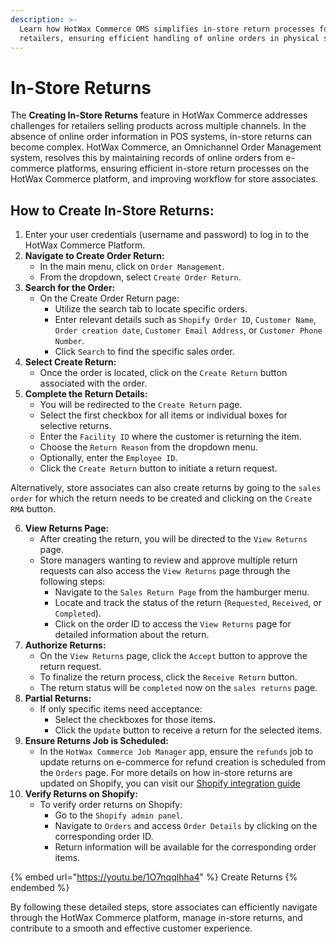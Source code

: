 ```yaml
---
description: >-
  Learn how HotWax Commerce OMS simplifies in-store return processes for
  retailers, ensuring efficient handling of online orders in physical stores.
---
```


# In-Store Returns

The **Creating In-Store Returns** feature in HotWax Commerce addresses challenges for retailers selling products across multiple channels. In the absence of online order information in POS systems, in-store returns can become complex. HotWax Commerce, an Omnichannel Order Management system, resolves this by maintaining records of online orders from e-commerce platforms, ensuring efficient in-store return processes on the HotWax Commerce platform, and improving workflow for store associates.

## How to Create In-Store Returns:

1. Enter your user credentials (username and password) to log in to the HotWax Commerce Platform.
2. **Navigate to Create Order Return:**
   * In the main menu, click on `Order Management`.
   * From the dropdown, select `Create Order Return`.
3. **Search for the Order:**
   * On the Create Order Return page:
     * Utilize the search tab to locate specific orders.
     * Enter relevant details such as `Shopify Order ID`, `Customer Name`, `Order creation date`, `Customer Email Address`, or `Customer Phone Number`.
     * Click `Search` to find the specific sales order.
4. **Select Create Return:**
   * Once the order is located, click on the `Create Return` button associated with the order.
5. **Complete the Return Details:**
   * You will be redirected to the `Create Return` page.
   * Select the first checkbox for all items or individual boxes for selective returns.
   * Enter the `Facility ID` where the customer is returning the item.
   * Choose the `Return Reason` from the dropdown menu.
   * Optionally, enter the `Employee ID`.
   * Click the `Create Return` button to initiate a return request.

Alternatively, store associates can also create returns by going to the `sales order` for which the return needs to be created and clicking on the `Create RMA` button.

6. **View Returns Page:**
   * After creating the return, you will be directed to the `View Returns` page.
   * Store managers wanting to review and approve multiple return requests can also access the `View Returns` page through the following steps:
     * Navigate to the `Sales Return Page` from the hamburger menu.
     * Locate and track the status of the return (`Requested`, `Received`, or `Completed`).
     * Click on the order ID to access the `View Returns` page for detailed information about the return.
7. **Authorize Returns:**
   * On the `View Returns` page, click the `Accept` button to approve the return request.
   * To finalize the return process, click the `Receive Return` button.
   * The return status will be `completed` now on the `sales returns` page.
8. **Partial Returns:**
   * If only specific items need acceptance:
     * Select the checkboxes for those items.
     * Click the `Update` button to receive a return for the selected items.
9. **Ensure Returns Job is Scheduled:**
   * In the `HotWax Commerce Job Manager` app, ensure the `refunds` job to update returns on e-commerce for refund creation is scheduled from the `Orders` page. For more details on how in-store returns are updated on Shopify, you can visit our [Shopify integration guide](../../../learn-shopify/integration/how-does-hotwax-commerce-manage-order-returns/in-store-returns.md)
10. **Verify Returns on Shopify:**
    * To verify order returns on Shopify:
      * Go to the `Shopify admin panel`.
      * Navigate to `Orders` and access `Order Details` by clicking on the corresponding order ID.
      * Return information will be available for the corresponding order items.

{% embed url="https://youtu.be/1O7nqqlhha4" %}
Create Returns
{% endembed %}

By following these detailed steps, store associates can efficiently navigate through the HotWax Commerce platform, manage in-store returns, and contribute to a smooth and effective customer experience.
